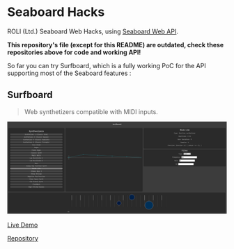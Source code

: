 # Seaboard Hacks

ROLI (Ltd.) Seaboard Web Hacks, using [Seaboard Web API](https://github.com/lp1dev/Roli-Seaboard-Web-API).

**This repository's file (except for this README) are outdated, check these repositories above for code and working API!**

So far you can try Surfboard, which is a fully working PoC for the API supporting most of the Seaboard features :

## Surfboard

> Web synthetizers compatible with MIDI inputs.

![screen](https://github.com/lp1dev/Surfboard/raw/master/screens/screen1.png?raw=true)

[Live Demo](https://lp1dev.github.io/Surfboard/)

[Repository](https://github.com/lp1dev/Surfboard)


